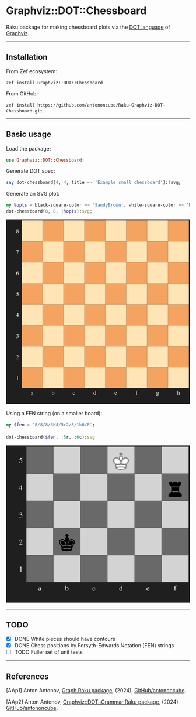 # Graphviz::DOT::Chessboard

Raku package for making chessboard plots via the 
[DOT language](https://graphviz.org/doc/info/lang.html) 
of 
[Graphviz](https://graphviz.org).

----- 

## Installation

From Zef ecosystem:

```
zef install Graphviz::DOT::Chessboard
```

From GitHub:

```
zef install https://github.com/antononcube/Raku-Graphviz-DOT-Chessboard.git
```

-------

## Basic usage

Load the package:

```raku
use Graphviz::DOT::Chessboard;
```

Generate DOT spec:

```raku
say dot-chessboard(4, 4, title => 'Example small chessboard'):!svg;
```

Generate an SVG plot:

```raku
my %opts = black-square-color => 'SandyBrown', white-square-color => 'Moccasin', :4size;
dot-chessboard(8, 8, |%opts):svg;
```

![](./docs/empty-chessboard.svg)

Using a FEN string (on a smaller board):

```raku
my $fen = '8/8/8/3K4/5r2/8/1k6/8';

dot-chessboard($fen, :5r, :6c):svg
```

![](./docs/small-chessboard.svg)

------

## TODO

- [X] DONE White pieces should have contours
- [X] DONE Chess positions by Forsyth-Edwards Notation (FEN) strings 
- [ ] TODO Fuller set of unit tests

------

## References

[AAp1] Anton Antonov,
[Graph Raku package](https://github.com/antononcube/Raku-Graph),
(2024),
[GitHub/antononcube](https://github.com/antononcube).

[AAp2] Anton Antonov,
[Graphviz::DOT::Grammar Raku package](https://github.com/antononcube/Raku-Graphviz-DOT-Grammar),
(2024),
[GitHub/antononcube](https://github.com/antononcube).